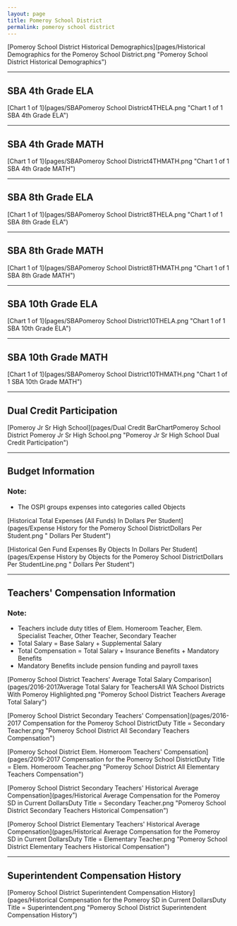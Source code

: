 ```yaml
---
layout: page
title: Pomeroy School District
permalink: pomeroy school district
---
```



[Pomeroy School District Historical Demographics](pages/Historical Demographics for the Pomeroy School District.png "Pomeroy School District Historical Demographics")

___

## SBA 4th Grade ELA

[Chart 1 of 1](pages/SBAPomeroy School District4THELA.png "Chart 1 of 1 SBA 4th Grade ELA")


___

## SBA 4th Grade MATH

[Chart 1 of 1](pages/SBAPomeroy School District4THMATH.png "Chart 1 of 1 SBA 4th Grade MATH")


___

## SBA 8th Grade ELA

[Chart 1 of 1](pages/SBAPomeroy School District8THELA.png "Chart 1 of 1 SBA 8th Grade ELA")


___

## SBA 8th Grade MATH

[Chart 1 of 1](pages/SBAPomeroy School District8THMATH.png "Chart 1 of 1 SBA 8th Grade MATH")


___

## SBA 10th Grade ELA

[Chart 1 of 1](pages/SBAPomeroy School District10THELA.png "Chart 1 of 1 SBA 10th Grade ELA")


___

## SBA 10th Grade MATH

[Chart 1 of 1](pages/SBAPomeroy School District10THMATH.png "Chart 1 of 1 SBA 10th Grade MATH")


___

## Dual Credit Participation

[Pomeroy Jr Sr High School](pages/Dual Credit BarChartPomeroy School District Pomeroy Jr Sr High School.png "Pomeroy Jr Sr High School Dual Credit Participation")


___

## Budget Information
### Note:
- The OSPI groups expenses into categories called Objects

[Historical Total Expenses (All Funds) In Dollars Per Student](pages/Expense History for the Pomeroy School DistrictDollars Per Student.png " Dollars Per Student")

[Historical Gen Fund Expenses By Objects In Dollars Per Student](pages/Expense History by Objects for the Pomeroy School DistrictDollars Per StudentLine.png " Dollars Per Student")


___

## Teachers' Compensation Information
### Note:
- Teachers include duty titles of Elem. Homeroom Teacher, Elem. Specialist Teacher, Other Teacher, Secondary Teacher
- Total Salary = Base Salary + Supplemental Salary
- Total Compensation = Total Salary + Insurance Benefits + Mandatory Benefits
- Mandatory Benefits include pension funding and payroll taxes

[Pomeroy School District Teachers' Average Total Salary Comparison](pages/2016-2017Average Total Salary for TeachersAll WA School Districts With Pomeroy Highlighted.png "Pomeroy School District Teachers Average Total Salary")

[Pomeroy School District Secondary Teachers' Compensation](pages/2016-2017 Compensation for the Pomeroy School DistrictDuty Title = Secondary Teacher.png "Pomeroy School District All Secondary Teachers Compensation")

[Pomeroy School District Elem. Homeroom Teachers' Compensation](pages/2016-2017 Compensation for the Pomeroy School DistrictDuty Title = Elem. Homeroom Teacher.png "Pomeroy School District All Elementary Teachers Compensation")

[Pomeroy School District Secondary Teachers' Historical Average Compensation](pages/Historical Average Compensation for the Pomeroy SD in Current DollarsDuty Title = Secondary Teacher.png "Pomeroy School District Secondary Teachers Historical Compensation")

[Pomeroy School District Elementary Teachers' Historical Average Compensation](pages/Historical Average Compensation for the Pomeroy SD in Current DollarsDuty Title = Elementary Teacher.png "Pomeroy School District Elementary Teachers Historical Compensation")


___

## Superintendent Compensation History

[Pomeroy School District Superintendent Compensation History](pages/Historical Compensation for the Pomeroy SD in Current DollarsDuty Title = Superintendent.png "Pomeroy School District Superintendent Compensation History")

